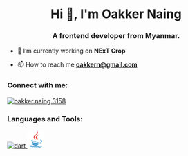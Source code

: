 <h1 align="center">Hi 👋, I'm Oakker Naing</h1>
<h3 align="center">A frontend developer from Myanmar.</h3>

- 🔭 I’m currently working on **NExT Crop**

- 📫 How to reach me **oakkern@gmail.com**

<h3 align="left">Connect with me:</h3>
<p align="left">
<a href="https://fb.com/oakker.naing.3158" target="blank"><img align="center" src="https://raw.githubusercontent.com/rahuldkjain/github-profile-readme-generator/master/src/images/icons/Social/facebook.svg" alt="oakker.naing.3158" height="30" width="40" /></a>
</p>

<h3 align="left">Languages and Tools:</h3>
<p align="left"> <a href="https://dart.dev" target="_blank"> <img src="https://www.vectorlogo.zone/logos/dartlang/dartlang-icon.svg" alt="dart" width="40" height="40"/> </a> <a href="https://www.java.com" target="_blank"> <img src="https://raw.githubusercontent.com/devicons/devicon/master/icons/java/java-original.svg" alt="java" width="40" height="40"/> </a> </p>
